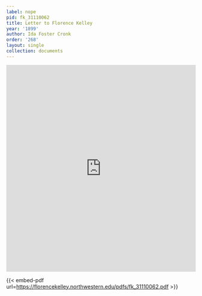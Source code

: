 ```yaml
---
label: nope
pid: fk_31110062
title: Letter to Florence Kelley
year: '1899'
author: Ida Foster Cronk
order: '268'
layout: single
collection: documents
---
```

<iframe src="https://northwestern.app.box.com/embed/s/qewalbekwnlzkxyuli2oxqxxgn4dii72?sortColumn=date&view=list" width="100%" height="550" frameborder="0" allowfullscreen webkitallowfullscreen msallowfullscreen></iframe>


{{< embed-pdf url=https://florencekelley.northwestern.edu/pdfs/fk_31110062.pdf >}}